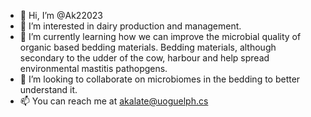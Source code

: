 - 👋 Hi, I’m @Ak22023
- 👀 I’m interested in dairy production and management. 
- 🌱 I’m currently learning how we can improve the microbial quality of organic based bedding materials. Bedding materials, although secondary to the udder of the cow, harbour and help spread environmental mastitis pathopgens. 
- 💞️ I’m looking to collaborate on microbiomes in the bedding to better understand it. 
- 📫 You can reach me at akalate@uoguelph.cs

<!---
Ak22023/Ak22023 is a ✨ special ✨ repository because its `README.md` (this file) appears on your GitHub profile.
You can click the Preview link to take a look at your changes.
--->
